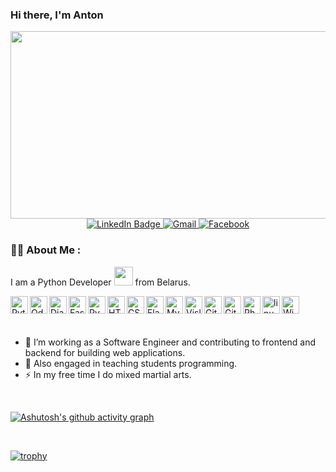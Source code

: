 
### Hi there, I'm Anton
<div id="header" align="center">
  <img src="https://media3.giphy.com/media/qgQUggAC3Pfv687qPC/giphy.gif?cid=ecf05e47z9w1on9xktla18o484n1l6nj8xvilec3pej1xodm&rid=giphy.gif&ct=g" width="600" height="300"/>
</div>
<div id="header" align="center">
  <a href="https://www.linkedin.com/in/anton-dmitrievich1996/">
    <img src="https://img.shields.io/badge/LinkedIn-blue?style=for-the-badge&logo=linkedin&logoColor=white" alt="LinkedIn Badge"/>
  </a>
  <a href="mailto:balmakov.anton@gmail.com">
    <img src="https://img.shields.io/badge/Gmail-D14836?style=for-the-badge&logo=gmail&logoColor=white" alt="Gmail"/>
  </a>
  <a href="https://www.facebook.com/anton.balmakov">
    <img src="https://img.shields.io/badge/Facebook-1877F2?style=for-the-badge&logo=facebook&logoColor=white" alt="Facebook"/>
  </a>
</div>
<div id="header" align="center">
  <img src="https://komarev.com/ghpvc/?username=AntonBalmakov&style=flat-square&color=blue" alt=""/>
</div>

### :woman_technologist: About Me :
I am a Python Developer <img src="https://media.giphy.com/media/WUlplcMpOCEmTGBtBW/giphy.gif" width="30"> from Belarus.

<img align="left" alt="Python" width="28px" src="https://img.icons8.com/color/48/000000/python--v1.png"/>
<img align="left" alt="Odoo" width="28px" src="https://images.g2crowd.com/uploads/product/image/large_detail/large_detail_38fc509420580592dfc2241e972d6dc6/odoo-odoo-erp.png"/>
<img align="left" alt="Django" width="28px" src="https://img.icons8.com/color/54/000000/django.png"/>
<img align="left" alt="Fast Api" width="28px" src="https://repository-images.githubusercontent.com/260928305/92388600-8d1c-11ea-9993-a726466b5099"/>
<img align="left" alt="PyCharm" width="28px" src="https://img.icons8.com/color/48/000000/pycharm.png"/>
<img align="left" alt="HTML5" width="28px" src="https://img.icons8.com/color/48/000000/html-5--v1.png"/>
<img align="left" alt="CSS3" width="28px" src="https://img.icons8.com/color/48/000000/css3.png"/>
<img align="left" alt="Flask" width="28px" src="https://img.icons8.com/color/54/000000/flask.png"/>
<img align="left" alt="MySQL" width="28px" src="https://img.icons8.com/external-tal-revivo-color-tal-revivo/24/000000/external-mysql-an-open-source-relational-database-management-system-logo-color-tal-revivo.png"/>
<img align="left" alt="Visla Studio" width="28px" src="https://img.icons8.com/color/48/000000/visual-studio--v1.png"/>
<img align="left" alt="Git" width="28px" src="https://img.icons8.com/color/48/000000/git.png"/>
<img align="left" alt="GitHub" width="28px" src="https://img.icons8.com/ios-filled/48/000000/github.png"/>
<img align="left" alt="Photoshop" width="28px" src="https://img.icons8.com/color/48/000000/adobe-photoshop--v1.png"/>
<img align="left" alt="linux" width="28px" src="https://img.icons8.com/color/48/000000/linux"/>
<img align="left" alt="Windows" width="28px" src="https://img.icons8.com/color/48/000000/windows"/>




<br />
<br />
<br />

- :telescope: I’m working as a Software Engineer and contributing to frontend and backend for building web applications.
- :seedling: Also engaged in teaching students programming.
- :zap: In my free time I do mixed martial arts.

<br />

[![Ashutosh's github activity graph](https://github-readme-activity-graph.cyclic.app/graph?username=AntonBalmakov&theme=chartreuse-dark)](https://github.com/ashutosh00710/github-readme-activity-graph)

<br />

<a>[![trophy](https://github-profile-trophy.vercel.app/?username=AntonBalmakov&theme=matrix&row=1)](https://github.com/ryo-ma/github-profile-trophy)
